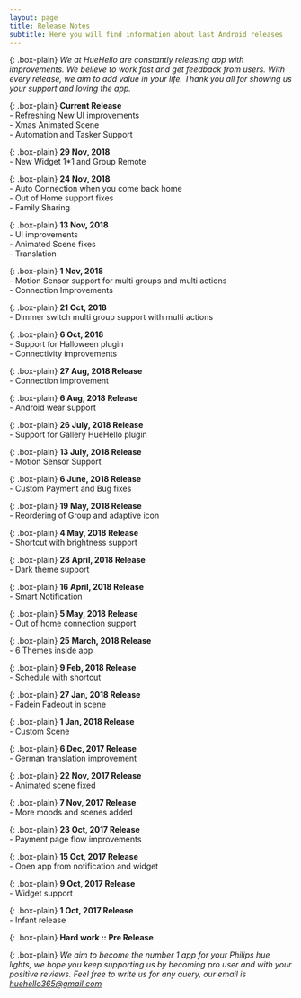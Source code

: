 ```yaml
---
layout: page
title: Release Notes
subtitle: Here you will find information about last Android releases
---
```


{: .box-plain}
*We at HueHello are constantly releasing app with improvements. We believe to work fast and get feedback from users. With every release, we aim to add value in your life. Thank you all for showing us your support and loving the app.*


{: .box-plain}
 **Current Release**<br/> - Refreshing New UI improvements<br/>- Xmas Animated Scene<br/>- Automation and Tasker Support

{: .box-plain}
 **29 Nov, 2018**<br/> - New Widget 1*1 and Group Remote

{: .box-plain}
 **24 Nov, 2018**<br/> - Auto Connection when you come back home <br/> - Out of 
 Home support fixes<br/> - Family Sharing

{: .box-plain}
 **13 Nov, 2018**<br/> - UI improvements<br/> - Animated Scene fixes<br/>- Translation

{: .box-plain}
 **1 Nov, 2018**<br/> - Motion Sensor support for multi groups and multi actions<br/> - Connection Improvements

{: .box-plain}
 **21 Oct, 2018**<br/> - Dimmer switch multi group support with multi actions

{: .box-plain}
 **6 Oct, 2018**<br/> - Support for Halloween plugin<br/> - Connectivity improvements


{: .box-plain}
 **27 Aug, 2018 Release**<br/> - Connection improvement

{: .box-plain}
 **6 Aug, 2018 Release**<br/> - Android wear support

 {: .box-plain}
 **26 July, 2018 Release**<br/> - Support for Gallery HueHello plugin

 {: .box-plain}
 **13 July, 2018 Release**<br/> - Motion Sensor Support

 {: .box-plain}
 **6 June, 2018 Release**<br/> - Custom Payment and Bug fixes

{: .box-plain}
 **19 May, 2018 Release**<br/> - Reordering of Group and adaptive icon 

 {: .box-plain}
 **4 May, 2018 Release**<br/> - Shortcut with brightness support

 {: .box-plain}
 **28 April, 2018 Release**<br/> - Dark theme support

 {: .box-plain}
 **16 April, 2018 Release**<br/> - Smart Notification

 {: .box-plain}
 **5 May, 2018 Release**<br/> - Out of home connection support

 {: .box-plain}
 **25 March, 2018 Release**<br/> - 6 Themes inside app

  {: .box-plain}
 **9 Feb, 2018 Release**<br/> - Schedule with shortcut

  {: .box-plain}
 **27 Jan, 2018 Release**<br/> - Fadein Fadeout in scene

  {: .box-plain}
 **1 Jan, 2018 Release**<br/> - Custom Scene

  {: .box-plain}
 **6 Dec, 2017 Release**<br/> - German translation improvement

  {: .box-plain}
 **22 Nov, 2017 Release**<br/> - Animated scene fixed

  {: .box-plain}
 **7 Nov, 2017 Release**<br/> - More moods and scenes added

 {: .box-plain}
 **23 Oct, 2017 Release**<br/> - Payment page flow improvements

 {: .box-plain}
 **15 Oct, 2017 Release**<br/> - Open app from notification and widget

 {: .box-plain}
 **9 Oct, 2017 Release**<br/> - Widget support

{: .box-plain}
**1 Oct, 2017 Release**<br/> - Infant release

{: .box-plain}
**Hard work :: Pre Release**


{: .box-plain}
*We aim to become the number 1 app for your Philips hue lights, we hope you keep supporting us by becoming pro user and with your positive reviews. Feel free to write us for any query, our email is huehello365@gmail.com*
